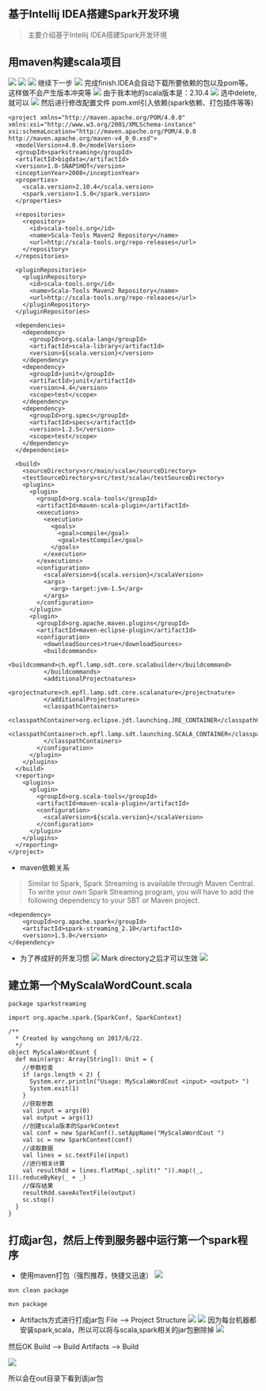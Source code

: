 ## 基于Intellij IDEA搭建Spark开发环境
> 主要介绍基于Intellij IDEA搭建Spark开发环境
## 用maven构建scala项目
![](images/idea_spark1.png)
![](images/idea_spark2.png)
![](images/idea_spark3.png)
继续下一步
![](images/idea_spark4.png)
完成finish.IDEA会自动下载所要依赖的包以及pom等。这样做不会产生版本冲突等
![](images/idea_spark5.png)
由于我本地的scala版本是：2.10.4
![](images/idea_spark6.png)
选中delete,就可以
![](images/idea_spark7.png)
然后进行修改配置文件
pom.xml引入依赖(spark依赖、打包插件等等)

```
<project xmlns="http://maven.apache.org/POM/4.0.0" xmlns:xsi="http://www.w3.org/2001/XMLSchema-instance" xsi:schemaLocation="http://maven.apache.org/POM/4.0.0 http://maven.apache.org/maven-v4_0_0.xsd">
  <modelVersion>4.0.0</modelVersion>
  <groupId>sparkstreaming</groupId>
  <artifactId>bigdata</artifactId>
  <version>1.0-SNAPSHOT</version>
  <inceptionYear>2008</inceptionYear>
  <properties>
    <scala.version>2.10.4</scala.version>
    <spark.version>1.5.0</spark.version>
  </properties>

  <repositories>
    <repository>
      <id>scala-tools.org</id>
      <name>Scala-Tools Maven2 Repository</name>
      <url>http://scala-tools.org/repo-releases</url>
    </repository>
  </repositories>

  <pluginRepositories>
    <pluginRepository>
      <id>scala-tools.org</id>
      <name>Scala-Tools Maven2 Repository</name>
      <url>http://scala-tools.org/repo-releases</url>
    </pluginRepository>
  </pluginRepositories>

  <dependencies>
    <dependency>
      <groupId>org.scala-lang</groupId>
      <artifactId>scala-library</artifactId>
      <version>${scala.version}</version>
    </dependency>
    <dependency>
      <groupId>junit</groupId>
      <artifactId>junit</artifactId>
      <version>4.4</version>
      <scope>test</scope>
    </dependency>
    <dependency>
      <groupId>org.specs</groupId>
      <artifactId>specs</artifactId>
      <version>1.2.5</version>
      <scope>test</scope>
    </dependency>
  </dependencies>

  <build>
    <sourceDirectory>src/main/scala</sourceDirectory>
    <testSourceDirectory>src/test/scala</testSourceDirectory>
    <plugins>
      <plugin>
        <groupId>org.scala-tools</groupId>
        <artifactId>maven-scala-plugin</artifactId>
        <executions>
          <execution>
            <goals>
              <goal>compile</goal>
              <goal>testCompile</goal>
            </goals>
          </execution>
        </executions>
        <configuration>
          <scalaVersion>${scala.version}</scalaVersion>
          <args>
            <arg>-target:jvm-1.5</arg>
          </args>
        </configuration>
      </plugin>
      <plugin>
        <groupId>org.apache.maven.plugins</groupId>
        <artifactId>maven-eclipse-plugin</artifactId>
        <configuration>
          <downloadSources>true</downloadSources>
          <buildcommands>
            <buildcommand>ch.epfl.lamp.sdt.core.scalabuilder</buildcommand>
          </buildcommands>
          <additionalProjectnatures>
            <projectnature>ch.epfl.lamp.sdt.core.scalanature</projectnature>
          </additionalProjectnatures>
          <classpathContainers>
            <classpathContainer>org.eclipse.jdt.launching.JRE_CONTAINER</classpathContainer>
            <classpathContainer>ch.epfl.lamp.sdt.launching.SCALA_CONTAINER</classpathContainer>
          </classpathContainers>
        </configuration>
      </plugin>
    </plugins>
  </build>
  <reporting>
    <plugins>
      <plugin>
        <groupId>org.scala-tools</groupId>
        <artifactId>maven-scala-plugin</artifactId>
        <configuration>
          <scalaVersion>${scala.version}</scalaVersion>
        </configuration>
      </plugin>
    </plugins>
  </reporting>
</project>

```
* maven依赖关系
> Similar to Spark, Spark Streaming is available through Maven Central. To write your own Spark Streaming program, you will have to add the following dependency to your SBT or Maven project.

[](http://spark.apache.org/docs/1.5.0/streaming-programming-guide.html#linking)
```
<dependency>
    <groupId>org.apache.spark</groupId>
    <artifactId>spark-streaming_2.10</artifactId>
    <version>1.5.0</version>
</dependency>
```
* 为了养成好的开发习惯
![](images/idea_spark8.png)
Mark directory之后才可以生效
![](images/idea_spark9.png)

## 建立第一个MyScalaWordCount.scala
```
package sparkstreaming

import org.apache.spark.{SparkConf, SparkContext}

/**
  * Created by wangchong on 2017/6/22.
  */
object MyScalaWordCount {
  def main(args: Array[String]): Unit = {
    //参数检查
    if (args.length < 2) {
      System.err.println("Usage: MyScalaWordCout <input> <output> ")
      System.exit(1)
    }
    //获取参数
    val input = args(0)
    val output = args(1)
    //创建scala版本的SparkContext
    val conf = new SparkConf().setAppName("MyScalaWordCout ")
    val sc = new SparkContext(conf)
    //读取数据
    val lines = sc.textFile(input)
    //进行相关计算
    val resultRdd = lines.flatMap(_.split(" ")).map((_, 1)).reduceByKey(_ + _)
    //保存结果
    resultRdd.saveAsTextFile(output)
    sc.stop()
  }
}
```

## 打成jar包，然后上传到服务器中运行第一个spark程序
* 使用maven打包（强烈推荐，快捷又迅速）
![](images/idea_spark10.png)
```
mvn clean package

mvn package
```
* Artifacts方式进行打成jar包
File --> Project Structure
![](images/idea_spark11.png)
![](images/idea_spark12.png)
因为每台机器都安装spark,scala，所以可以将与scala,spark相关的jar包删除掉
![](images/idea_spark13.png)

然后OK
Build --> Build Artifacts --> Build

![](images/idea_spark14.png)

所以会在out目录下看到该jar包